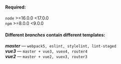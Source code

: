 #### Required:
`node` >=16.0.0 <17.0.0  
`npm` >=8.0.0 <9.0.0  

#### Different *branches* contain different templates:
***master*** — `webpack5, eslint, stylelint, lint-staged`  
***vue3*** — `master + vue3, vuex4, router4`  
***vue2*** — `master + vue2, vuex3, router3`  
